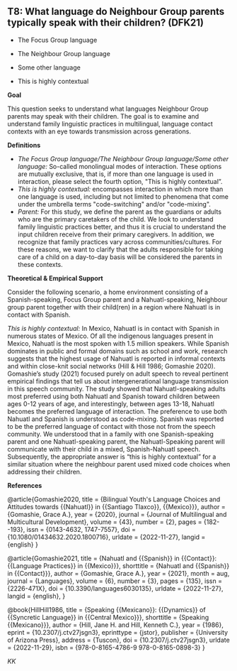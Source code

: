 
## T8: What language do Neighbour Group parents typically speak with their children? (DFK21)

- The Focus Group language

- The Neighbour Group language

- Some other language

- This is highly contextual



**Goal**

This question seeks to understand what languages Neighbour Group parents may speak with their children. The goal is to examine and understand family linguistic practices in multilingual, language contact contexts with an eye towards transmission across generations.



**Definitions**

- *The Focus Group language/The Neighbour Group language/Some other language:* So-called monolingual modes of interaction. These options are mutually exclusive, that is, if more than one language is used in interaction, please select the fourth option, "This is highly contextual”.
- *This is highly contextual:* encompasses interaction in which more than one language is used, including but not limited to phenomena that come under the umbrella terms "code-switching" and/or "code-mixing".
- *Parent:* For this study, we define the parent as the guardians or adults who are the primary caretakers of the child. We look to understand family linguistic practices better, and thus it is crucial to understand the input children receive from their primary caregivers. In addition, we recognize that family practices vary across communities/cultures. For these reasons, we want to clarify that the adults responsible for taking care of a child on a day-to-day basis will be considered the parents in these contexts.




**Theoretical & Empirical Support**

Consider the following scenario, a home environment consisting of a Spanish-speaking, Focus Group parent and a Nahuatl-speaking, Neighbour group parent together with their child(ren) in a region where Nahuatl is in contact with Spanish.



*This is highly contextual:* In Mexico, Nahuatl is in contact with Spanish in numerous states of Mexico. Of all the indigenous languages present in Mexico, Nahuatl is the most spoken with 1.5 million speakers. While Spanish dominates in public and formal domains such as school and work, research suggests that the highest usage of Nahuatl is reported in informal contexts and within close-knit social networks (Hill & Hill 1986; Gomashie 2020). Gomashie’s study (2021) focused purely on adult speech to reveal pertinent empirical findings that tell us about intergenerational language transmission in this speech community. The study showed that Nahuatl-speaking adults most preferred using both Nahuatl and Spanish toward children between ages 0-12 years of age, and interestingly, between ages 13-18, Nahuatl becomes the preferred language of interaction. The preference to use both Nahuatl and Spanish is understood as code-mixing. Spanish was reported to be the preferred language of contact with those not from the speech community. We understood that in a family with one Spanish-speaking parent and one Nahuatl-speaking parent, the Nahuatl-Speaking parent will communicate with their child in a mixed, Spanish-Nahuatl speech. Subsequently, the appropriate answer is “this is highly contextual” for a similar situation where the neighbour parent used mixed code choices when addressing their children.



**References**

@article{Gomashie2020,
  title = {Bilingual Youth's Language Choices and Attitudes towards {{Nahuatl}} in {{Santiago Tlaxco}}, {{Mexico}}},
  author = {Gomashie, Grace A.},
  year = {2020},
  journal = {Journal of Multilingual and Multicultural Development},
  volume = {43},
  number = {2},
  pages = {182--193},
  issn = {0143-4632, 1747-7557},
  doi = {10.1080/01434632.2020.1800716},
  urldate = {2022-11-27},
  langid = {english}
}

@article{Gomashie2021,
  title = {Nahuatl and {{Spanish}} in {{Contact}}: {{Language Practices}} in {{Mexico}}},
  shorttitle = {Nahuatl and {{Spanish}} in {{Contact}}},
  author = {Gomashie, Grace A.},
  year = {2021},
  month = aug,
  journal = {Languages},
  volume = {6},
  number = {3},
  pages = {135},
  issn = {2226-471X},
  doi = {10.3390/languages6030135},
  urldate = {2022-11-27},
  langid = {english},
}

@book{HillHill1986,
  title = {Speaking {{Mexicano}}: {{Dynamics}} of {{Syncretic Language}} in {{Central Mexico}}},
  shorttitle = {Speaking {{Mexicano}}},
  author = {Hill, Jane H. and Hill, Kenneth C.},
  year = {1986},
  eprint = {10.2307/j.ctv27jsgn3},
  eprinttype = {jstor},
  publisher = {University of Arizona Press},
  address = {Tuscon},
  doi = {10.2307/j.ctv27jsgn3},
  urldate = {2022-11-29},
  isbn = {978-0-8165-4786-9 978-0-8165-0898-3}
}

_KK_
